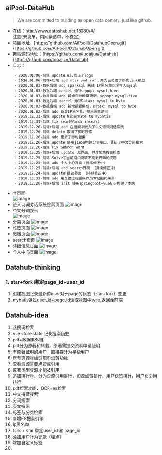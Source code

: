## aiPool-DataHub
 
> We are committed to building an open data center，just like github.

- 在线：http://www.datashub.net:18080/#/   
注意(未发布，内网穿透中，不稳定)
- 项目地址：[https://github.com/AiPoolll/DatahubOpen.git](https://github.com/AiPoolll/DatahubOpen.git)
- 网站源码地址：[https://github.com/luoaijun/Datahub](https://github.com/luoaijun/Datahub)
- 日志：

```
    - 2020.01.06-前端 update ui,修正了logo
    - 2020.01.06-前端+后端 add star and ref ,并为此构建了新的link模型
    - 2020.01.03-数据后端 add sparksql 离线 IP黑名单处理写入mysql
    - 2020.01.03-数据后端 cancel 撤销sqoop: mysql-hive 
    - 2020.01.03-数据后端 add 新增定时增量更新，sqoop: mysql-hive 
    - 2020.01.03-数据后端 cancel 撤销Datax: mysql to hvie
    - 2020.01.03-数据后端 add 新增数据集成，Datax: mysql to hvie
    - 2020.01.02-后端 add 新增IP黑名单，拉黑恶意访问
    - 2019.12.31-后端 update hibernate to mybatis 
    - 2019.12.31-后端 fix searhWorch inseart
    - 2019.12.26-前端+后端 add 在搜索中嵌入了中文诗词对话系统
    - 2019.12.26-前端 delete 取消了即时搜索
    - 2019.12.26-前端 add 更新了即时搜索
    - 2019.12.26-后端 update 使用jieba构建分词接口，更新了中文分词搜索 
    - 2019.12.26-后端 Fix Search word 
    - 2019.12.25-前端+后端 update UI界面，并增加热搜词检索
    - 2019.12.25-前端 Solve了当前路由跳转不刷新界面的问题
    - 2019.12.25-前端 add 个人中心界面（持续修正中）
    - 2019.12.25-前端+后端 add search界面 （持续修正中）
    - 2019.12.24-前端 update 提议界面 （持续修正中）
    - 2019.12.23-前端 add 用自建远程图床作为本站图片来源
    - 2019.12.20-前端+后端 init 使用springboot+vue初步构建了本站
```

- 主页面  
![image](http://192.144.186.150/images/datahub/2.PNG)
- 嵌入诗词对话系统搜索页面
![image](http://192.144.186.150/images/datahub/9.PNG)
- 中文分词搜索  
![image](http://192.144.186.150/images/datahub/8.PNG)
- 分类页面
![image](http://192.144.186.150/images/datahub/3.PNG)
- 标签页面
![image](http://192.144.186.150/images/datahub/4.PNG)
- 归档页面
![image](http://192.144.186.150/images/datahub/5.PNG)
- search页面
![image](http://192.144.186.150/images/datahub/6.PNG)
- 详细信息页面
![image](http://192.144.186.150/images/datahub/10.PNG)
- 个人中心页面
![image](http://192.144.186.150/images/datahub/7.PNG)



## Datahub-thinking
### 1. star+fork 绑定page_id+user_id
1. 创建视图记录最新的user对于page的状态（star+fork）变更
2. mybatis通过user_id+page_id读取视图中type,返回给前端
 



## Datahub-idea
1. 热搜词检索
2. vue store.state 记录搜索历史
3. pdf+数据集外链
4. pdf分为原著和转载，原著需提交资料申请证明
5. 有原著证明的用户，直接提升为星级用户
6. 所有资源增加引用和点赞功能
7. 查看资源需要点赞或引用
8. 原著类型资源才能被引用
9. 追加排行榜，分为资源引用排行，资源点赞排行，用户获赞排行，用户获引用排行
10. pdf检索功能，OCR+es检索
11. 中文拼音搜索
12. 分词搜索
13. 英文搜索
14. 标签与分类检索
15. 新增ES搜索引擎
16. ip黑名单
17. fork + star 绑定user_id 和 page_id
18. 添加用户行为记录（埋点）
19. 增加自定义标签 
20. 